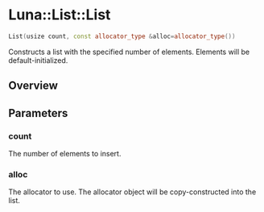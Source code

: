 # Luna::List::List

```c++
List(usize count, const allocator_type &alloc=allocator_type())
```

Constructs a list with the specified number of elements. Elements will be default-initialized. 

## Overview


## Parameters
### count
The number of elements to insert. 

### alloc
The allocator to use. The allocator object will be copy-constructed into the list. 


